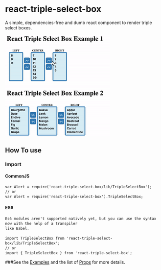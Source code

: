 # react-triple-select-box
A simple, dependencies-free and dumb react component to render triple select boxes.

![Screenshot](./img/demo.gif)

## How To use

### Import

#### CommonJS
	var Alert = require('react-triple-select-box/lib/TripleSelectBox');
	// or
	var Alert = require('react-triple-select-box').TripleSelectBox;
#### ES6
	Es6 modules aren't supported natively yet, but you can use the syntax now with the help of a transpiler
	like Babel.

	import TripleSelectBox from 'react-triple-select-box/lib/TripleSelectBox';
	// or
	import { TripleSelectBox } from 'react-triple-select-box';
	
###See the [Examples](docs/examples.md) and the list of [Props](docs/props.md) for more details.
